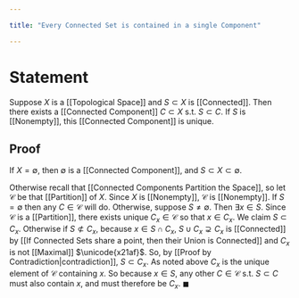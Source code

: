 ```yaml
---

title: "Every Connected Set is contained in a single Component"

---
```

# Statement
Suppose $X$ is a [[Topological Space]] and $S \subset X$ is [[Connected]]. Then there exists a [[Connected Component]] $C \subset X$ s.t. $S \subset C$. If $S$ is [[Nonempty]], this [[Connected Component]] is unique.

## Proof
If $X = \emptyset$, then $\emptyset$ is a [[Connected Component]], and $S \subset X \subset \emptyset$.

Otherwise recall that [[Connected Components Partition the Space]], so let $\mathcal{C}$ be that [[Partition]] of $X$. Since $X$ is [[Nonempty]], $\mathcal{C}$ is [[Nonempty]]. If $S = \emptyset$ then any $C \in \mathcal{C}$ will do. Otherwise, suppose $S \neq \emptyset$. Then $\exists x \in S$. Since $\mathcal{C}$ is a [[Partition]], there exists unique $C_{x} \in \mathcal{C}$ so that $x \in C_{x}$. We claim $S \subset C_{x}$. Otherwise if $S \not\subset C_{x}$, because $x \in S \cap C_{x}$, $S \cup C_{x} \supsetneq C_{x}$ is [[Connected]] by [[If Connected Sets share a point, then their Union is Connected]] and $C_{x}$ is not [[Maximal]] $\unicode{x21af}$. So, by [[Proof by Contradiction|contradiction]], $S \subset C_{x}$. As noted above $C_{x}$ is the unique element of $\mathcal{C}$ containing $x$. So because $x \in S$, any other $C \in \mathcal{C}$ s.t. $S \subset C$ must also contain $x$, and must therefore be $C_{x}$. $\blacksquare$